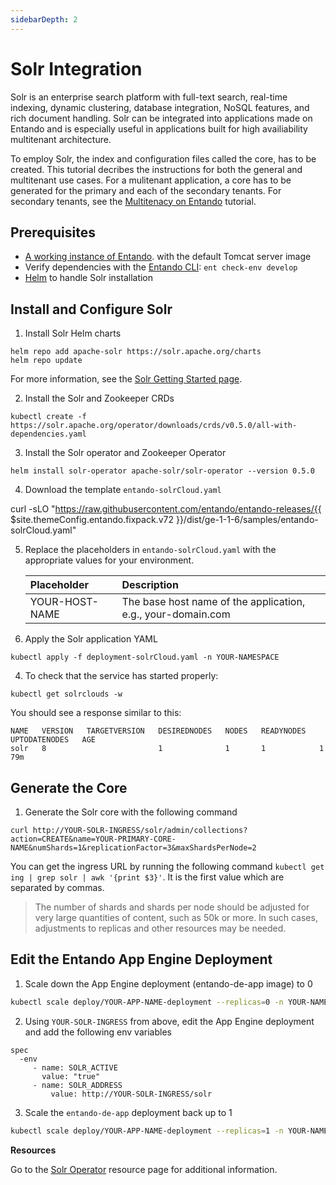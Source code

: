 ```yaml
---
sidebarDepth: 2
---
```


# Solr Integration
Solr is an enterprise search platform with full-text search, real-time indexing, dynamic clustering, database integration, NoSQL features, and rich document handling. Solr can be integrated into applications made on Entando and is especially useful in applications built for high availiability multitenant architecture.

To employ Solr, the index and configuration files called the core, has to be created. This tutorial decribes the instructions for both the general and multitenant use cases. For a mulitenant application, a core has to be generated for the primary and each of the secondary tenants. For secondary tenants, see the [Multitenacy on Entando](./multitenancy-tutorial.md) tutorial.

## Prerequisites
* [A working instance of Entando](../../docs/getting-started/README.md). with the default Tomcat server image
* Verify dependencies with the [Entando CLI](../../docs/getting-started/entando-cli.md): `ent check-env develop`
* [Helm](https://helm.sh/docs/intro/install/) to handle Solr installation

## Install and Configure Solr 
 
1. Install Solr Helm charts  
```
helm repo add apache-solr https://solr.apache.org/charts
helm repo update
```  
For more information, see the [Solr Getting Started page](https://solr.apache.org/guide/7_3/solr-tutorial.html).

2. Install the Solr and Zookeeper CRDs
```
kubectl create -f https://solr.apache.org/operator/downloads/crds/v0.5.0/all-with-dependencies.yaml
```
3. Install the Solr operator and Zookeeper Operator
```
helm install solr-operator apache-solr/solr-operator --version 0.5.0
```
4. Download the template `entando-solrCloud.yaml`

<EntandoCode>curl -sLO "https://raw.githubusercontent.com/entando/entando-releases/{{ $site.themeConfig.entando.fixpack.v72 }}/dist/ge-1-1-6/samples/entando-solrCloud.yaml"</EntandoCode>

5. Replace the placeholders in `entando-solrCloud.yaml` with the appropriate values for your environment.
   
   | Placeholder | Description |
   |:--|:-- |
   | YOUR-HOST-NAME | The base host name of the application, e.g., your-domain.com |

3. Apply the Solr application YAML
```
kubectl apply -f deployment-solrCloud.yaml -n YOUR-NAMESPACE
```
4. To check that the service has started properly:
```
kubectl get solrclouds -w
```
You should see a response similar to this:
```
NAME   VERSION   TARGETVERSION   DESIREDNODES   NODES   READYNODES   UPTODATENODES   AGE
solr   8                         1              1       1            1               79m
```

## Generate the Core

1. Generate the Solr core with the following command

```
curl http://YOUR-SOLR-INGRESS/solr/admin/collections?action=CREATE&name=YOUR-PRIMARY-CORE-NAME&numShards=1&replicationFactor=3&maxShardsPerNode=2
```
You can get the ingress URL by running the following command `kubectl get ing | grep solr | awk '{print $3}'`. It is the first value which are separated by commas.

>The number of shards and shards per node should be adjusted for very large quantities of content, such as 50k or more. In such cases, adjustments to replicas and other resources may be needed.

## Edit the Entando App Engine Deployment
1. Scale down the App Engine deployment (entando-de-app image) to 0
``` bash
kubectl scale deploy/YOUR-APP-NAME-deployment --replicas=0 -n YOUR-NAMESPACE
```

2. Using `YOUR-SOLR-INGRESS` from above, edit the App Engine deployment and add the following env variables

```
spec
  -env
     - name: SOLR_ACTIVE
       value: "true"
     - name: SOLR_ADDRESS
	     value: http://YOUR-SOLR-INGRESS/solr 
```
 
3. Scale the `entando-de-app` deployment back up to 1
``` bash
kubectl scale deploy/YOUR-APP-NAME-deployment --replicas=1 -n YOUR-NAMESPACE
```

**Resources**

Go to the [Solr Operator](https://artifacthub.io/packages/helm/apache-solr/solr-operator) resource page for additional information.
